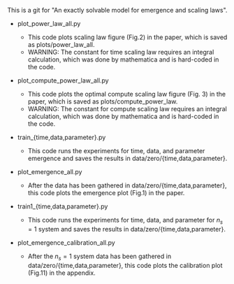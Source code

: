 This is a git for "An exactly solvable model for emergence and scaling laws".

* plot_power_law_all.py <br />
    * This code plots scaling law figure (Fig.2) in the paper, which is saved as plots/power_law_all. <br />
    * WARNING: The constant for time scaling law requires an integral calculation, which was done by mathematica and is hard-coded in the code.<br />   
 
* plot_compute_power_law_all.py <br />
    * This code plots the optimal compute scaling law figure (Fig. 3) in the paper, which is saved as plots/compute_power_law. <br />
    * WARNING: The constant for compute scaling law requires an integral calculation, which was done by mathematica and is hard-coded in the code.  <br />

* train_{time,data,parameter}.py <br />
    * This code runs the experiments for time, data, and parameter emergence and saves the results in data/zero/{time,data,parameter}. <br />
  
* plot_emergence_all.py <br />
    * After the data has been gathered in data/zero/{time,data,parameter}, this code plots the emergence plot (Fig.1) in the paper. <br />

* train1_{time,data,parameter}.py <br />
    * This code runs the experiments for time, data, and parameter for $n_s=1$ system and saves the results in data/zero/{time,data,parameter}. <br />

* plot_emergence_calibration_all.py <br />
    * After the $n_s=1$ system data has been gathered in data/zero/{time,data,parameter}, this code plots the calibration plot (Fig.11) in the appendix. <br />

